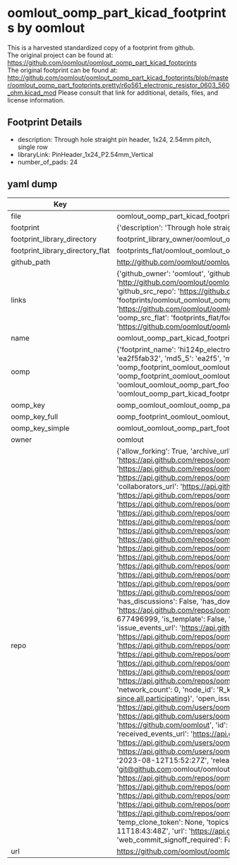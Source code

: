 # oomlout_oomp_part_kicad_footprints by oomlout  
This is a harvested standardized copy of a footprint from github.  
The original project can be found at:  
https://github.com/oomlout/oomlout_oomp_part_kicad_footprints  
The original footprint can be found at:
http://github.com/oomlout/oomlout_oomp_part_kicad_footprints/blob/master/oomlout_oomp_part_footprints.pretty/r6o561_electronic_resistor_0603_560_ohm.kicad_mod
Please consult that link for additional, details, files, and license information.  
## Footprint Details
* description: Through hole straight pin header, 1x24, 2.54mm pitch, single row  
* libraryLink: PinHeader_1x24_P2.54mm_Vertical  
* number_of_pads: 24  
## yaml dump  
| Key | Value |  
| --- | --- |  
| file | oomlout_oomp_part_kicad_footprints/oomlout_oomp_part_footprints.pretty/hi124p_electronic_header_2d54_mm_24_pin.kicad_mod |  
| footprint | {'description': 'Through hole straight pin header, 1x24, 2.54mm pitch, single row', 'libraryLink': 'PinHeader_1x24_P2.54mm_Vertical', 'number_of_pads': 24} |  
| footprint_library_directory | footprint_library_owner/oomlout_oomlout_oomp_part_kicad_footprints |  
| footprint_library_directory_flat | footprints_flat/oomlout_oomlout_oomp_part_footprints_hi124p_electronic_header_2d54_mm_24_pin/working |  
| github_path | http://github.com/oomlout/oomlout_oomp_part_kicad_footprints/blob/master/oomlout_oomp_part_footprints.pretty/hi124p_electronic_header_2d54_mm_24_pin.kicad_mod |  
| links | {'github_owner': 'oomlout', 'github_repo_name': 'oomlout_oomp_part_kicad_footprints', 'github_src': 'http://github.com/oomlout/oomlout_oomp_part_kicad_footprints/blob/master/oomlout_oomp_part_footprints.pretty/r6o561_electronic_resistor_0603_560_ohm.kicad_mod', 'github_src_repo': 'https://github.com/oomlout/oomlout_oomp_part_kicad_footprints', 'oomp_bot': 'footprints/oomlout_oomlout_oomp_part_footprints_hi124p_electronic_header_2d54_mm_24_pin/working', 'oomp_bot_github': 'https://github.com/oomlout/oomlout_oomp_footprint_bot/tree/main/footprints/oomlout_oomlout_oomp_part_footprints_hi124p_electronic_header_2d54_mm_24_pin/working', 'oomp_src_flat': 'footprints_flat/footprints_flat/oomlout_oomlout_oomp_part_footprints_hi124p_electronic_header_2d54_mm_24_pin/working', 'oomp_src_flat_github': 'https://github.com/oomlout/oomlout_oomp_footprint_src/tree/main/footprints_flat/oomlout_oomlout_oomp_part_footprints_hi124p_electronic_header_2d54_mm_24_pin/working'} |  
| name | oomlout_oomp_part_kicad_footprints |  
| oomp | {'footprint_name': 'hi124p_electronic_header_2d54_mm_24_pin', 'library_name': 'oomlout_oomp_part_footprints', 'md5': 'ea2f5fab3235d2e1f76116aaccb7c02e', 'md5_10': 'ea2f5fab32', 'md5_5': 'ea2f5', 'md5_6': 'ea2f5f', 'oomp_key': 'oomp_oomlout_oomlout_oomp_part_footprints_hi124p_electronic_header_2d54_mm_24_pin', 'oomp_key_extra': 'oomp_footprint_oomlout_oomlout_oomp_part_footprints_hi124p_electronic_header_2d54_mm_24_pin', 'oomp_key_full': 'oomp_footprint_oomlout_oomlout_oomp_part_footprints_hi124p_electronic_header_2d54_mm_24_pin_ea2f5f', 'oomp_key_simple': 'oomlout_oomlout_oomp_part_footprints_hi124p_electronic_header_2d54_mm_24_pin', 'original_filename': 'oomlout_oomp_part_kicad_footprints/oomlout_oomp_part_footprints.pretty/hi124p_electronic_header_2d54_mm_24_pin.kicad_mod', 'owner_name': 'oomlout'} |  
| oomp_key | oomp_oomlout_oomlout_oomp_part_footprints_hi124p_electronic_header_2d54_mm_24_pin |  
| oomp_key_full | oomp_footprint_oomlout_oomlout_oomp_part_footprints_hi124p_electronic_header_2d54_mm_24_pin |  
| oomp_key_simple | oomlout_oomlout_oomp_part_footprints_hi124p_electronic_header_2d54_mm_24_pin |  
| owner | oomlout |  
| repo | {'allow_forking': True, 'archive_url': 'https://api.github.com/repos/oomlout/oomlout_oomp_part_kicad_footprints/{archive_format}{/ref}', 'archived': False, 'assignees_url': 'https://api.github.com/repos/oomlout/oomlout_oomp_part_kicad_footprints/assignees{/user}', 'blobs_url': 'https://api.github.com/repos/oomlout/oomlout_oomp_part_kicad_footprints/git/blobs{/sha}', 'branches_url': 'https://api.github.com/repos/oomlout/oomlout_oomp_part_kicad_footprints/branches{/branch}', 'clone_url': 'https://github.com/oomlout/oomlout_oomp_part_kicad_footprints.git', 'collaborators_url': 'https://api.github.com/repos/oomlout/oomlout_oomp_part_kicad_footprints/collaborators{/collaborator}', 'comments_url': 'https://api.github.com/repos/oomlout/oomlout_oomp_part_kicad_footprints/comments{/number}', 'commits_url': 'https://api.github.com/repos/oomlout/oomlout_oomp_part_kicad_footprints/commits{/sha}', 'compare_url': 'https://api.github.com/repos/oomlout/oomlout_oomp_part_kicad_footprints/compare/{base}...{head}', 'contents_url': 'https://api.github.com/repos/oomlout/oomlout_oomp_part_kicad_footprints/contents/{+path}', 'contributors_url': 'https://api.github.com/repos/oomlout/oomlout_oomp_part_kicad_footprints/contributors', 'created_at': '2023-08-11T18:12:42Z', 'default_branch': 'main', 'deployments_url': 'https://api.github.com/repos/oomlout/oomlout_oomp_part_kicad_footprints/deployments', 'description': None, 'disabled': False, 'downloads_url': 'https://api.github.com/repos/oomlout/oomlout_oomp_part_kicad_footprints/downloads', 'events_url': 'https://api.github.com/repos/oomlout/oomlout_oomp_part_kicad_footprints/events', 'fork': False, 'forks': 0, 'forks_count': 0, 'forks_url': 'https://api.github.com/repos/oomlout/oomlout_oomp_part_kicad_footprints/forks', 'full_name': 'oomlout/oomlout_oomp_part_kicad_footprints', 'git_commits_url': 'https://api.github.com/repos/oomlout/oomlout_oomp_part_kicad_footprints/git/commits{/sha}', 'git_refs_url': 'https://api.github.com/repos/oomlout/oomlout_oomp_part_kicad_footprints/git/refs{/sha}', 'git_tags_url': 'https://api.github.com/repos/oomlout/oomlout_oomp_part_kicad_footprints/git/tags{/sha}', 'git_url': 'git://github.com/oomlout/oomlout_oomp_part_kicad_footprints.git', 'has_discussions': False, 'has_downloads': True, 'has_issues': True, 'has_pages': False, 'has_projects': True, 'has_wiki': True, 'homepage': None, 'hooks_url': 'https://api.github.com/repos/oomlout/oomlout_oomp_part_kicad_footprints/hooks', 'html_url': 'https://github.com/oomlout/oomlout_oomp_part_kicad_footprints', 'id': 677496999, 'is_template': False, 'issue_comment_url': 'https://api.github.com/repos/oomlout/oomlout_oomp_part_kicad_footprints/issues/comments{/number}', 'issue_events_url': 'https://api.github.com/repos/oomlout/oomlout_oomp_part_kicad_footprints/issues/events{/number}', 'issues_url': 'https://api.github.com/repos/oomlout/oomlout_oomp_part_kicad_footprints/issues{/number}', 'keys_url': 'https://api.github.com/repos/oomlout/oomlout_oomp_part_kicad_footprints/keys{/key_id}', 'labels_url': 'https://api.github.com/repos/oomlout/oomlout_oomp_part_kicad_footprints/labels{/name}', 'language': None, 'languages_url': 'https://api.github.com/repos/oomlout/oomlout_oomp_part_kicad_footprints/languages', 'license': None, 'merges_url': 'https://api.github.com/repos/oomlout/oomlout_oomp_part_kicad_footprints/merges', 'milestones_url': 'https://api.github.com/repos/oomlout/oomlout_oomp_part_kicad_footprints/milestones{/number}', 'mirror_url': None, 'name': 'oomlout_oomp_part_kicad_footprints', 'network_count': 0, 'node_id': 'R_kgDOKGHIpw', 'notifications_url': 'https://api.github.com/repos/oomlout/oomlout_oomp_part_kicad_footprints/notifications{?since,all,participating}', 'open_issues': 0, 'open_issues_count': 0, 'owner': {'avatar_url': 'https://avatars.githubusercontent.com/u/139793?v=4', 'events_url': 'https://api.github.com/users/oomlout/events{/privacy}', 'followers_url': 'https://api.github.com/users/oomlout/followers', 'following_url': 'https://api.github.com/users/oomlout/following{/other_user}', 'gists_url': 'https://api.github.com/users/oomlout/gists{/gist_id}', 'gravatar_id': '', 'html_url': 'https://github.com/oomlout', 'id': 139793, 'login': 'oomlout', 'node_id': 'MDQ6VXNlcjEzOTc5Mw==', 'organizations_url': 'https://api.github.com/users/oomlout/orgs', 'received_events_url': 'https://api.github.com/users/oomlout/received_events', 'repos_url': 'https://api.github.com/users/oomlout/repos', 'site_admin': False, 'starred_url': 'https://api.github.com/users/oomlout/starred{/owner}{/repo}', 'subscriptions_url': 'https://api.github.com/users/oomlout/subscriptions', 'type': 'User', 'url': 'https://api.github.com/users/oomlout'}, 'private': False, 'pulls_url': 'https://api.github.com/repos/oomlout/oomlout_oomp_part_kicad_footprints/pulls{/number}', 'pushed_at': '2023-08-12T15:52:27Z', 'releases_url': 'https://api.github.com/repos/oomlout/oomlout_oomp_part_kicad_footprints/releases{/id}', 'size': 78, 'ssh_url': 'git@github.com:oomlout/oomlout_oomp_part_kicad_footprints.git', 'stargazers_count': 0, 'stargazers_url': 'https://api.github.com/repos/oomlout/oomlout_oomp_part_kicad_footprints/stargazers', 'statuses_url': 'https://api.github.com/repos/oomlout/oomlout_oomp_part_kicad_footprints/statuses/{sha}', 'subscribers_count': 1, 'subscribers_url': 'https://api.github.com/repos/oomlout/oomlout_oomp_part_kicad_footprints/subscribers', 'subscription_url': 'https://api.github.com/repos/oomlout/oomlout_oomp_part_kicad_footprints/subscription', 'svn_url': 'https://github.com/oomlout/oomlout_oomp_part_kicad_footprints', 'tags_url': 'https://api.github.com/repos/oomlout/oomlout_oomp_part_kicad_footprints/tags', 'teams_url': 'https://api.github.com/repos/oomlout/oomlout_oomp_part_kicad_footprints/teams', 'temp_clone_token': None, 'topics': [], 'trees_url': 'https://api.github.com/repos/oomlout/oomlout_oomp_part_kicad_footprints/git/trees{/sha}', 'updated_at': '2023-08-11T18:43:48Z', 'url': 'https://api.github.com/repos/oomlout/oomlout_oomp_part_kicad_footprints', 'visibility': 'public', 'watchers': 0, 'watchers_count': 0, 'web_commit_signoff_required': False} |  
| url | https://github.com/oomlout/oomlout_oomp_part_kicad_footprints |  

